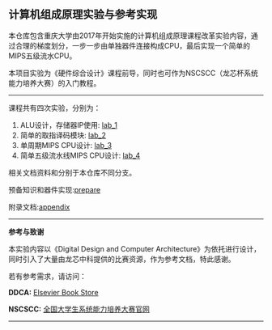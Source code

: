 ## 计算机组成原理实验与参考实现

本仓库包含重庆大学由2017年开始实施的计算机组成原理课程改革实验内容，通过合理的梯度划分，一步一步由单独器件连接构成CPU，最后实现一个简单的MIPS五级流水CPU。

本项目实验为《硬件综合设计》课程前导，同时也可作为NSCSCC（龙芯杯系统能力培养大赛）的入门教程。

****
课程共有四次实验，分别为：
1. ALU设计，存储器IP使用: [lab_1](https://github.com/cquca/step_into_mips/tree/lab_1)
2. 简单的取指译码模块: [lab_2](https://github.com/cquca/step_into_mips/tree/lab_2)
3. 单周期MIPS CPU设计: [lab_3](https://github.com/cquca/step_into_mips/tree/lab_3)
4. 简单五级流水线MIPS CPU设计: [lab_4](https://github.com/cquca/step_into_mips/tree/lab_4)

相关文档资料和分别于本仓库不同分支。

预备知识和器件实现:[prepare](https://github.com/cquca/step_into_mips/tree/prepare)

附录文档:[appendix](https://github.com/cquca/step_into_mips/tree/appendix)
****
**参考与致谢**

本实验内容以《Digital Design and Computer Architecture》为依托进行设计，同时引入了大量由龙芯中科提供的比赛资源，作为参考文档，特此感谢。

若有参考需求，请访问：

**DDCA:** [Elsevier Book Store](https://www.elsevier.com/books/digital-design-and-computer-architecture/harris/978-0-12-394424-5)

**NSCSCC:** [全国大学生系统能力培养大赛官网](http://www.nscscc.org/)

****